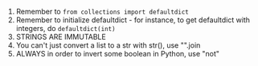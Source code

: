 1. Remember to `from collections import defaultdict`
2. Remember to initialize defaultdict - for instance, to get defaultdict with integers, do `defaultdict(int)`
3. STRINGS ARE IMMUTABLE
4. You can't just convert a list to a str with str(), use "".join
5. ALWAYS in order to invert some boolean in Python, use "not"